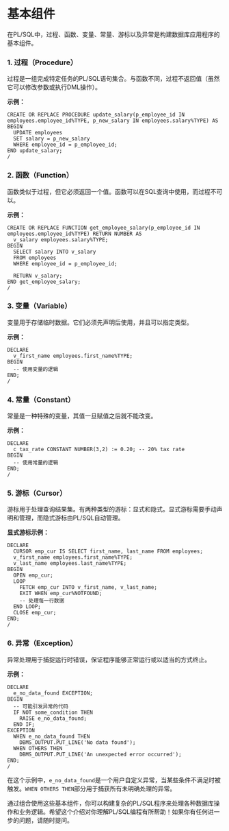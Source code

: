 # 基本组件

在PL/SQL中，过程、函数、变量、常量、游标以及异常是构建数据库应用程序的基本组件。

### 1. 过程（Procedure）

过程是一组完成特定任务的PL/SQL语句集合。与函数不同，过程不返回值（虽然它可以修改参数或执行DML操作）。

**示例：**

```plsql
CREATE OR REPLACE PROCEDURE update_salary(p_employee_id IN employees.employee_id%TYPE, p_new_salary IN employees.salary%TYPE) AS
BEGIN
  UPDATE employees
  SET salary = p_new_salary
  WHERE employee_id = p_employee_id;
END update_salary;
/
```

### 2. 函数（Function）

函数类似于过程，但它必须返回一个值。函数可以在SQL查询中使用，而过程不可以。

**示例：**

```plsql
CREATE OR REPLACE FUNCTION get_employee_salary(p_employee_id IN employees.employee_id%TYPE) RETURN NUMBER AS
  v_salary employees.salary%TYPE;
BEGIN
  SELECT salary INTO v_salary
  FROM employees
  WHERE employee_id = p_employee_id;
  
  RETURN v_salary;
END get_employee_salary;
/
```

### 3. 变量（Variable）

变量用于存储临时数据。它们必须先声明后使用，并且可以指定类型。

**示例：**

```plsql
DECLARE
  v_first_name employees.first_name%TYPE;
BEGIN
  -- 使用变量的逻辑
END;
/
```

### 4. 常量（Constant）

常量是一种特殊的变量，其值一旦赋值之后就不能改变。

**示例：**

```plsql
DECLARE
  c_tax_rate CONSTANT NUMBER(3,2) := 0.20; -- 20% tax rate
BEGIN
  -- 使用常量的逻辑
END;
/
```

### 5. 游标（Cursor）

游标用于处理查询结果集。有两种类型的游标：显式和隐式。显式游标需要手动声明和管理，而隐式游标由PL/SQL自动管理。

**显式游标示例：**

```plsql
DECLARE
  CURSOR emp_cur IS SELECT first_name, last_name FROM employees;
  v_first_name employees.first_name%TYPE;
  v_last_name employees.last_name%TYPE;
BEGIN
  OPEN emp_cur;
  LOOP
    FETCH emp_cur INTO v_first_name, v_last_name;
    EXIT WHEN emp_cur%NOTFOUND;
    -- 处理每一行数据
  END LOOP;
  CLOSE emp_cur;
END;
/
```

### 6. 异常（Exception）

异常处理用于捕捉运行时错误，保证程序能够正常运行或以适当的方式终止。

**示例：**

```plsql
DECLARE
  e_no_data_found EXCEPTION;
BEGIN
  -- 可能引发异常的代码
  IF NOT some_condition THEN
    RAISE e_no_data_found;
  END IF;
EXCEPTION
  WHEN e_no_data_found THEN
    DBMS_OUTPUT.PUT_LINE('No data found');
  WHEN OTHERS THEN
    DBMS_OUTPUT.PUT_LINE('An unexpected error occurred');
END;
/
```

在这个示例中，`e_no_data_found`是一个用户自定义异常，当某些条件不满足时被触发。`WHEN OTHERS THEN`部分用于捕获所有未明确处理的异常。

通过组合使用这些基本组件，你可以构建复杂的PL/SQL程序来处理各种数据库操作和业务逻辑。希望这个介绍对你理解PL/SQL编程有所帮助！如果你有任何进一步的问题，请随时提问。